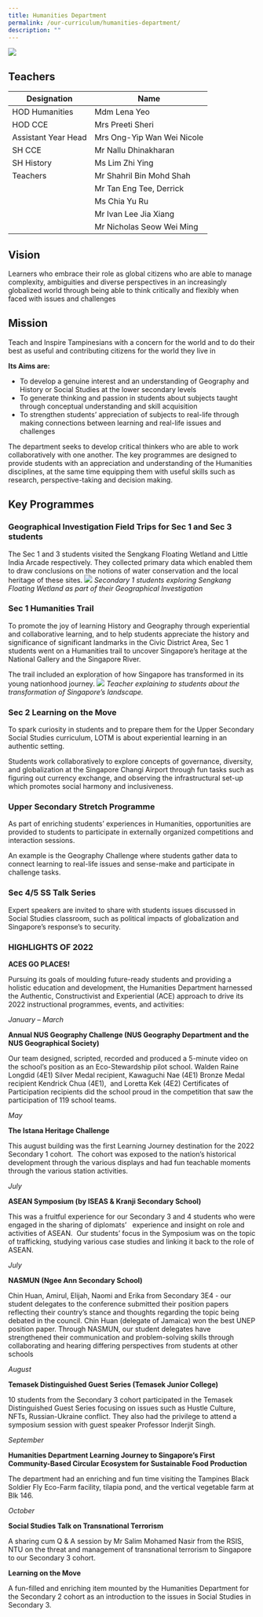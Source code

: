 ```yaml
---
title: Humanities Department
permalink: /our-curriculum/humanities-department/
description: ""
---
```

![](/images/Humanities%20Department%202023.jpg)

## Teachers

| Designation         | Name                       |
|---------------------|----------------------------|
| HOD Humanities      | Mdm Lena Yeo               |
| HOD CCE             | Mrs Preeti Sheri           |
| Assistant Year Head | Mrs Ong-Yip Wan Wei Nicole |
| SH CCE              | Mr Nallu Dhinakharan       |
| SH History          | Ms Lim Zhi Ying            |
| Teachers            | Mr Shahril Bin Mohd Shah   |
|                     | Mr Tan Eng Tee, Derrick    |
|                     | Ms Chia Yu Ru              |
|                     | Mr Ivan Lee Jia Xiang      |
|                     | Mr Nicholas Seow Wei Ming |

## Vision
Learners who embrace their role as global citizens who are able to manage complexity, ambiguities and diverse perspectives in an increasingly globalized world through being able to think critically and flexibly when faced with issues and challenges  

## Mission
Teach and Inspire Tampinesians with a concern for the world and to do their best as useful and contributing citizens for the world they live in  
  

**Its Aims are:** 

*   To develop a genuine interest and an understanding of Geography and History or Social Studies at the lower secondary levels
*   To generate thinking and passion in students about subjects taught through conceptual understanding and skill acquisition
*   To strengthen students’ appreciation of subjects to real-life through making connections between learning and real-life issues and challenges 

The department seeks to develop critical thinkers who are able to work collaboratively with one another. The key programmes are designed to provide students with an appreciation and understanding of the Humanities disciplines, at the same time equipping them with useful skills such as research, perspective-taking and decision making.

## Key Programmes
### **Geographical Investigation Field Trips for Sec 1 and Sec 3 students**

The Sec 1 and 3 students visited the Sengkang Floating Wetland and Little India Arcade respectively. They collected primary data which enabled them to draw conclusions on the notions of water conservation and the local heritage of these sites.
![](/images/3-1.jpg)
*Secondary 1 students exploring Sengkang Floating Wetland as part of their Geographical Investigation*
### **Sec 1 Humanities Trail**

To promote the joy of learning History and Geography through experiential and collaborative learning, and to help students appreciate the history and significance of significant landmarks in the Civic District Area, Sec 1 students went on a Humanities trail to uncover Singapore’s heritage at the National Gallery and the Singapore River.

The trail included an exploration of how Singapore has transformed in its young nationhood journey.
![](/images/4-1.jpg)
*Teacher explaining to students about the transformation of Singapore’s landscape.*

### **Sec 2 Learning on the Move**

To spark curiosity in students and to prepare them for the Upper Secondary Social Studies curriculum, LOTM is about experiential learning in an authentic setting.

Students work collaboratively to explore concepts of governance, diversity, and globalization at the Singapore Changi Airport through fun tasks such as figuring out currency exchange, and observing the infrastructural set-up which promotes social harmony and inclusiveness.

### **Upper Secondary Stretch Programme**

As part of enriching students’ experiences in Humanities, opportunities are provided to students to participate in externally organized competitions and interaction sessions.

An example is the Geography Challenge where students gather data to connect learning to real-life issues and sense-make and participate in challenge tasks.

### **Sec 4/5 SS Talk Series**

Expert speakers are invited to share with students issues discussed in Social Studies classroom, such as political impacts of globalization and Singapore’s response’s to security.

### HIGHLIGHTS OF 2022

**ACES GO PLACES!**

Pursuing its goals of moulding future-ready students and providing a holistic education and development, the Humanities Department harnessed the Authentic, Constructivist and Experiential (ACE) approach to drive its 2022 instructional programmes, events, and activities:

_January – March_

**Annual NUS Geography Challenge (NUS Geography Department and the NUS Geographical Society)**

Our team designed, scripted, recorded and produced a 5-minute video on the school’s position as an Eco-Stewardship pilot school. Walden Raine Longdid (4E1) Silver Medal recipient, Kawaguchi Nae (4E1) Bronze Medal recipient Kendrick Chua (4E1),  and Loretta Kek (4E2) Certificates of Participation recipients did the school proud in the competition that saw the participation of 119 school teams.

_May_

**The Istana Heritage Challenge**

This august building was the first Learning Journey destination for the 2022 Secondary 1 cohort.  The cohort was exposed to the nation’s historical development through the various displays and had fun teachable moments through the various station activities.

_July_

**ASEAN Symposium (by ISEAS & Kranji Secondary School)**

This was a fruitful experience for our Secondary 3 and 4 students who were engaged in the sharing of diplomats’   experience and insight on role and activities of ASEAN.  Our students’ focus in the Symposium was on the topic of trafficking, studying various case studies and linking it back to the role of ASEAN.

_July_

**NASMUN (Ngee Ann Secondary School)**

Chin Huan, Amirul, Elijah, Naomi and Erika from Secondary 3E4 - our student delegates to the conference submitted their position papers reflecting their country’s stance and thoughts regarding the topic being debated in the council. Chin Huan (delegate of Jamaica) won the best UNEP position paper. Through NASMUN, our student delegates have strengthened their communication and problem-solving skills through collaborating and hearing differing perspectives from students at other schools

_August_

**Temasek Distinguished Guest Series (Temasek Junior College)**

10 students from the Secondary 3 cohort participated in the Temasek Distinguished Guest Series focusing on issues such as Hustle Culture, NFTs, Russian-Ukraine conflict. They also had the privilege to attend a symposium session with guest speaker Professor Inderjit Singh.

_September_

**Humanities Department Learning Journey to **Singapore’s First Community-Based Circular Ecosystem for Sustainable Food Production****

The department had an enriching and fun time visiting the Tampines Black Soldier Fly Eco-Farm facility, tilapia pond, and the vertical vegetable farm at Blk 146.

_October_

**Social Studies Talk on Transnational Terrorism**

A sharing cum Q & A session by Mr Salim Mohamed Nasir from the RSIS, NTU on the threat and management of transnational terrorism to Singapore to our Secondary 3 cohort.

**Learning on the Move**

A fun-filled and enriching item mounted by the Humanities Department for the Secondary 2 cohort as an introduction to the issues in Social Studies in Secondary 3.